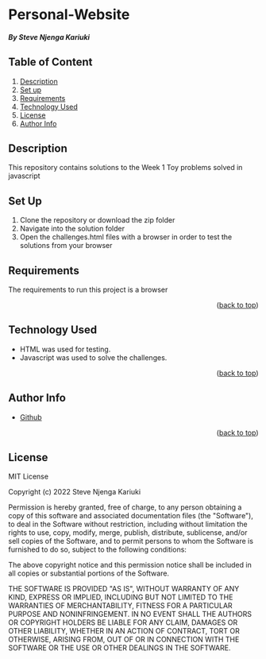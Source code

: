 # Personal-Website
 ##### By Steve Njenga Kariuki

<div id="top"></div>

 ## Table of Content

<ol>
  <li><a href="#description">Description</a></li>
  <li><a href="#Set Up">Set up</a></li>
  <li><a href="#requirements">Requirements</a></li>
  <li><a href="#technology-used">Technology Used</a></li>
  <li><a href="#license">License</a></li>
  <li><a href="#author-info">Author Info</a></li>

 </ol>
 
 ## Description
 <p>This repository contains solutions to the Week 1 Toy problems solved in javascript</p>
 
 
 ## Set Up
 
<ol>
<li>Clone the repository or download the zip folder</li>
<li>Navigate into the solution folder</li>
<li>Open the challenges.html files with a browser in order to test the solutions from your browser</li>
</ol>

 ## Requirements
<p>The requirements to run this project is a browser</p>

<p align="right">(<a href="#top">back to top</a>)</p>

 ## Technology Used
 * HTML was used for testing.
 * Javascript was used to solve the challenges.

<p align="right">(<a href="#top">back to top</a>)</p>


## Author Info
<ul>
 <li><a href="https://github.com/Steve664?tab=repositories">Github</a></li>
</ul>
 <p align="right">(<a href="#top">back to top</a>)</p>

## License 
 MIT License

Copyright (c) 2022 Steve Njenga Kariuki

Permission is hereby granted, free of charge, to any person obtaining a copy
of this software and associated documentation files (the "Software"), to deal
in the Software without restriction, including without limitation the rights
to use, copy, modify, merge, publish, distribute, sublicense, and/or sell
copies of the Software, and to permit persons to whom the Software is
furnished to do so, subject to the following conditions:

The above copyright notice and this permission notice shall be included in all
copies or substantial portions of the Software.

THE SOFTWARE IS PROVIDED "AS IS", WITHOUT WARRANTY OF ANY KIND, EXPRESS OR
IMPLIED, INCLUDING BUT NOT LIMITED TO THE WARRANTIES OF MERCHANTABILITY,
FITNESS FOR A PARTICULAR PURPOSE AND NONINFRINGEMENT. IN NO EVENT SHALL THE
AUTHORS OR COPYRIGHT HOLDERS BE LIABLE FOR ANY CLAIM, DAMAGES OR OTHER
LIABILITY, WHETHER IN AN ACTION OF CONTRACT, TORT OR OTHERWISE, ARISING FROM,
OUT OF OR IN CONNECTION WITH THE SOFTWARE OR THE USE OR OTHER DEALINGS IN THE
SOFTWARE.

